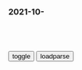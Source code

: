 ### 2021-10-　

```note
```

<table id="tbc" style="white-space:pre-wrap">
</table>
<button onclick="toggleb()">toggle</button>
<button onclick="loadparse()">loadparse</button>
<br>
<!-- 🌸<br>🍅-　-🍑<hr>🍀 -->
<pre>
<textarea rows="30" cols="100" style="display: none" id="tar">

WIPO总干事：zg是世界知识产q组织工作的主要贡献者
https://mbd.baidu.com/newspage/data/landingsuper?context=%7B%22nid%22%3A%22news_9320494089299227405%22%7D

2021/10/29 下午3:19:03

巴菲特思维实验：给你100万美元，你愿意在脑袋上开一枪吗？
https://baijiahao.baidu.com/s?id=1579200848544926639&wfr=spider&for=pc

2021/10/29 下午2:55:15

神奇的冈布茨体，一种本不该存在的物体，为何总能保持平衡？,科学,科普,好看视频
https://haokan.baidu.com/v?vid=17910352839799722511&sfrom=baidu-feed

2021/10/29 下午2:37:53

科普：一种本不该存在的形状——冈布茨体_哔哩哔哩_bilibili
https://www.bilibili.com/video/BV1ky4y127xx

2021/10/29 下午2:37:34

九品：星爷与雷豹牢房里对骂，骂得太嗨，星爷直接从牢房走出来,影视,喜剧片,好看视频
https://haokan.baidu.com/v?vid=15687254578807936676&sfrom=baidu-feed

2021/10/29 下午2:29:19

入世20年，zg兑现承诺了吗？
https://mbd.baidu.com/newspage/data/landingsuper?context=%7B%22nid%22%3A%22news_8969953195216740257%22%7D

2021/10/29 下午2:32:36

有些gj批评zg没有履行WTO规定？商务部：不合理、不公平、不能接受
https://baijiahao.baidu.com/s?id=1714843417340566197&wfr=spider&for=pc

2021/10/29 下午2:32:56

这些神仙姐姐，你认识几个？,动漫,国产动漫,好看视频
https://haokan.baidu.com/v?vid=16104922099132015257&sfrom=baidu-feed

《枪神斯特拉托斯》《剑网三》《突击风暴2》

2021/10/29 下午2:23:18

▶ᴴᴰ 神枪斯特拉托斯！◖PC◗_哔哩哔哩_bilibili
https://www.bilibili.com/video/av2325591

2021/10/29 下午2:23:27

美g被贸易战打趴！zg嫌童工一天工作12小时太少：再加5小时
https://mbd.baidu.com/newspage/data/landingsuper?context=%7B%22nid%22%3A%22news_9487360247394324258%22%7D&n_type=0&p_from=1

　awkxixi
只给我们看你想让我们看到的，根据美g同事描述，目前经济复苏很快，

x次还是明天吗
这种谣言不会有人相信吧

　jjq12315
👮邪教的基本特征🚔 1.信息k制，与外界隔绝，禁止人们看见上头挑选以外的信息 2.神化自己，妖魔化外界，歪曲事实，用谎言骗人 3.虚构灾难，美化未来，危机也作优势报道 4.把自己的教义当成绝对的宇宙真理，强迫别人接受，不允许异意 5.隔一段时间就整一批人，以刷新人们的恐怖记忆 6.让人对他绝对的服从，打击反对他的一切 7.想尽一切办法捞钱，基本成员穷的响叮当还未丢失信仰，核心成员都富可敌g。

　tareapple
美帝落后至此，水深火热，光看新闻，感到已经退步八十年，离崩溃不远了，垂死挣扎。早知如此，前几年仍必求它，早点打贸易战不就行了？或者再狠点，全面脱钩，让美帝直接死翘翘

d梓Ce
继续黑。。。。一天看不到黑美g🇺🇸的消息。我就得吃药了   

w你母
放心，这谣言不会人传人

b度网友e9b46a6
黑美g是组织雇的

2021/10/29 下午1:49:51

每12秒就有一人发病！宁波两40岁男子中招，一个终身残疾，一个很快“满血复活”！这个保命法一定要掌握
https://mbd.baidu.com/newspage/data/landingsuper?context=%7B%22nid%22%3A%22news_9470364348862739415%22%7D&n_type=0&p_from=1

往往和高血压、肥胖、熬夜等不良生活习惯有关。

“喝酒的时候，应该就出现卒中了。到来医院，隔了12多个小时，错过了黄金治疗期。”医生也很遗憾。

由于贻误了时间，后续尽管医护人员努力治疗，他还是落下了严重的后遗症——右侧肢体无力。走路的时候，靠左腿拖动着前行；吃饭也没法用右手握筷，只能改用左手。

一个小时内做了静脉溶栓
结束治疗他就下地找人聊天

同年龄的朱先生要幸运得多。
他中午和朋友聚餐，喝了一些酒后，回家打游戏。打着打着，发现右手和右腿麻麻的。

发生过一次卒中，理论上一定会发生第二次。

韩锟的病人中，有第一次卒中在基层医院被误诊为摔伤，隔了3天再次发生卒中而导致脑组织大面积坏死的。

不遵医嘱擅自停药致卒中复发她的右侧肢体彻底瘫痪

2021/10/29 下午1:30:18

大爷捡到一只野猪，当“儿子”养到600斤，每天骑着它上街,sh,奇闻轶事,好看视频
https://haokan.baidu.com/v?vid=5688133770639118339&sfrom=baidu-feed

2021/10/29 下午1:26:27

rm日报发表文章：正告美g！
https://mbd.baidu.com/newspage/data/landingsuper?context=%7B%22nid%22%3A%22news_9938988286506208929%22%7D

b度网友4e23e0e
美g！看到我们的文章了吗？在这字句之间吓得瑟瑟发抖吧！

b度网友a8e86f6
美g不会看的

2021/10/29 下午1:22:31

46岁时慈禧意外怀孕，3个御医说了3句话，却只有一人活了下来
https://mbd.baidu.com/newspage/data/landingsuper?context=%7B%22nid%22%3A%22news_9573514362365631224%22%7D

太医为慈禧把脉以后，诊断出了慈禧有喜了，但是他却不敢直接向慈禧说出，只好胡乱说慈禧身体并无大碍，只需要静养即可。慈禧得到太医的答案以后并不满意，决定处死这个太医。

传来第二个太医以后，这个太医在诊断出喜脉后，直接地讲出慈禧太后已经有喜了。慈禧太后大怒，如果传出去以后，自己的威严不就全部没了，她决定将这个太医一同处死。最终第三个御医前来问诊，这个太医不同于前两位，经历了大风大浪，知道什么话该说、什么话不该说。

老太医经过思索以后回答到：“老佛爷整日为国操劳，早已心力交瘁，气血阻滞，积于腹中。”老佛爷听到这里，知道这个太医是一个明白人，便问道如何治疗。太医给出答案“治宜行气通络，清淤活血，气血通顺，自然无碍。”并且将打胎药作为通气的药方交给了慈禧。

2021/10/29 下午1:18:00

大妈单手拎着炮弹送给城管
https://baijiahao.baidu.com/s?id=1714917381707149764&wfr=spider&for=pc

2021/10/29 下午1:27:17

小黄人大眼萌：坏蛋用酷刑折磨小黄人，怎料小黄人很享受，绝了,动漫,欧美动漫,好看视频
https://haokan.baidu.com/v?vid=10944824368443508699&sfrom=baidu-feed

我知道你们不是故意的。等一等，你们就是故意的，百分十一百是故意的。

2021/10/29 上午11:16:31

小黄人被抓了可惜根本不怕酷刑_哔哩哔哩_bilibili
https://www.bilibili.com/video/BV1FX4y1G7HR

https://i0.hdslb.com/bfs/sycp/creative_img/202110/6c3328af9a753aeb8da89bb0e3807e11.jpg

2021/10/29 上午11:18:11

【推理入门03】“骗”与“真”的艺术，叙述性诡计+sh派作品TOP推荐榜 - 哔哩哔哩
https://www.bilibili.com/read/cv13236748?spm_id_from=333.851.b_7265706f7274466972737432.15

歌德的诗句——“很多我们不懂的东西，一定会弄懂的，只要我们活下去”。

2021/10/29 上午11:04:29

自我阉割是韭菜对房价的最后反抗
https://www.sohu.com/a/237088496_100081248

Middle-classishProletariat
无产中产j级
像无产j级一样没有固定资产和生产资料，靠出卖劳动力赚钱，
同时积极用中产阶级的消费习惯和审美趣味要求自己的群体。
http://5b0988e595225.cdn.sohucs.com/images/20180621/1ad17e08b590493784e9afbf8d8afff7.jpeg

他们不想让自己的孩子沦为自己一样的奴隶

于是他们不婚、丁克

用自我毁灭反抗现实

2021/10/29 上午11:23:45

zg韭菜不够用了！生育率跌破警戒线，危险了？|老龄化|结婚率_网易订阅
https://www.163.com/dy/article/FT1BVVEI0515UN97.html

2021/10/29 上午11:20:25

蜈蚣精用手机诱惑葫芦娃，葫芦娃为了玩游戏，将爷爷拱手相让_哔哩哔哩_bilibili
https://www.bilibili.com/video/BV1Yh411b7fi

孙悟空看到花果山的猴子们越来越少

2021/10/29 上午10:46:55

d裁下的愚昧历史事实，禁止离婚，强制生育，这个gj曾是炼狱
https://baijiahao.baidu.com/s?id=1604028950218255416&wfr=spider&for=pc

https://t12.baidu.com/it/u=3093796715,1883454657&fm=175.jpg

2021/10/29 上午10:54:05

疫情后离婚冷静期、出生率新低，从老鼠种群实验看人性的需求|约翰|幼鼠|生育率_网易订阅
https://www.163.com/dy/article/FCVOI2O00526NDKK.html

1、池中鼠（阶段C）
2、女强鼠（阶段C）
3、美丽鼠（阶段D）

日本z府2017年9月公布的一项调查结果显示，日本18岁到34岁的未婚者中，有超过40%的人没有任何性经验，高达70%的受访男并未在谈任何形式的恋爱，有45%女性和逾25%男性表示“无兴趣甚至鄙视性接触”。

2021/10/29 上午10:57:00

王立k曾要求禁播《rm的名义》，原著作者周梅s：他认为我写了他，我真是冤枉
https://mbd.baidu.com/newspage/data/landingsuper?context=%7B%22nid%22%3A%22news_9675870201874943151%22%7D

2021/10/29 上午10:41:32

蒙古国大火烧过我国境线，zg消防到场后泼汽油，又点了一把火,时事,事故灾难,好看视频
https://haokan.baidu.com/v?vid=9973721753034568003&sfrom=baidu-feed

了子了五
野火烧不尽春风吹又生。风霜雨雪保护地球生态系统，草原野火本来就是自然生态一部分。经过一番调整，系统清零，激发下一轮物种竟争，这对恢复自然生态是有益的。

2021/10/29 上午10:39:51

美g等g不愿“撕破脸”，西方十g服软，t耳其不再出手“惩罚”
https://baijiahao.baidu.com/s?id=1714731475918114696&wfr=spider&for=pc

埃尔多a说：
我们不可以接待不尊重t耳其价值和敏感性的人，

2021/10/29 上午10:36:05

20吨战机砸向学校，90多名学生成牺牲品，飞行员弃机跳伞引发争议
https://mbd.baidu.com/newspage/data/landingsuper?context=%7B%22nid%22%3A%22news_9472537159948327013%22%7D&n_type=0&p_from=1

没想到飞行员跳伞后，20吨的战机直接砸向学校，让老师和学生都措手不及，最终93人直接成为战机的牺牲品。

2021/10/29 上午10:33:35

g内一导演招聘演员拍不雅视频在g外销售 一年获利近百万被抓
https://mbd.baidu.com/newspage/data/landingsuper?context=%7B%22nid%22%3A%22news_9428523778193970740%22%7D&n_type=0&p_from=1

眀镜高悬
我就告诉你吧，有的人即使知道自己家的闺女干这个，只要钱够高，也绝对支持。那次看了个采访，有户人家老的有残疾，小的生病，他家闺女没办法，跑去做小姐，一年挣得钱够她家所有人挣一辈子，过年回家，全家人明明知道她是干这个的，但是没一个劝的，而且全力支持，因为来钱太快了

2021/10/29 上午10:25:31

看不懂阿富汗？当成三国时的荆州你就明白了
https://m.thepaper.cn/baijiahao_15111663

2021/10/29 上午10:23:46

张纪中：姓郑的女孩，她要了这么多钱，为什么给她？
https://mbd.baidu.com/newspage/data/landingsuper?context=%7B%22nid%22%3A%22news_9822400183699328326%22%7D&n_type=0&p_from=1

张纪中接受网易娱乐采访时，称要警惕外来文化侵略，直言zg文娱产业在创造性方面有所不足，
https://pics0.baidu.com/feed/4bed2e738bd4b31ca0119b5fdc1a71769f2ff87e.png?token=2b0a2115d656925724395ffad8081da8&.jpeg

张纪中对“娱乐圈”的叫法感到不满，称“真是不好听”，原本是文艺界，是照亮人们心灵的行业，结果现在的年轻人都被培养成一个被赚钱的工具，

张纪中认为，演员片酬目前仍然过高，但不能只怪流量演员，是大环境造成的。“我们说姓郑的女孩，她要了这么多钱，为什么给她？谁给她？它的合理性在哪？后面的操作是怎么样的？”

你说张三行，我就找张三，比如一共有十家去找了张三，这边我说给一千万，给两千万，三千万，就这样抬价，这些人最终拿到的可能是一个最烂的剧本，但价钱最高。”

张纪中反问道，平台赚钱吗？“据说都在赔钱 。”

流量是怎么造成的呢？在张纪中看来，“很多年轻的小朋友，在网上盲目地追星，所谓的‘饭圈’，形成一种势，拉低了我们的审美，把一些演戏好的老戏骨排斥在外，让完全生瓜蛋子似的小鲜肉上。当然也有些年轻人、小鲜肉不错，但是裹挟在这个浊浪之中，你能独善其身吗？”

张纪中称，一个剧组如果不树立好的风气，天天“跪舔”这些人，无法做出好的作品，

“有些演员提出的这种要求，我要带着我妈，带着我的孩子，我的狗，带着我的助理，那么我一共要六间房，几辆车，”

观众喜欢你，你不要把这种喜欢当成你不可一世的资本，你是因为人家喜欢你才到了今天，那些才是你的上帝，最后你成了上帝，这怎么行？

2021/10/29 上午10:15:45

犬夜叉：封印解除，龙骨精对犬大将仇恨，发泄到了犬夜叉身上！,动漫,日本动漫,好看视频
https://haokan.baidu.com/v?vid=2614358111606965252&tab=

2021/10/29 上午10:10:24

犹太人直接看傻，美国官方确认：“纳粹礼”是言论自由
https://mbd.baidu.com/newspage/data/landingsuper?context=%7B%22nid%22%3A%22news_9619510172171915126%22%7D

g修2
100年前的美g人，做事讲究道义，见面摘帽绅士精神，为了正义，穷人吃苦耐劳，出门晚上遇到危险，全镇帮忙，现在去试一下，各种主义开始导致了，

　iel8
资本就是想让这些人消失

2021/10/29 上午10:12:07

惊魂一刻！泰国女子割断油漆工安全绳，致2人悬在26层高空
https://mbd.baidu.com/newspage/data/landingsuper?context=%7B%22nid%22%3A%22news_9186810814198109614%22%7D

泰国媒体报道称，这名女子没有看到公寓的通知，在突然发现油漆工出现在房间外感到不满。

2021/10/29 上午10:13:28

</textarea>
</pre>
<!-- 🍀<br>🍑-　-🍅<hr>🌸 -->

```tip
```

<script src="https://cdn.jsdelivr.net/npm/jquery@3.5.1/dist/jquery.min.js"></script>

<link rel="stylesheet" href="https://cdn.jsdelivr.net/gh/fancyapps/fancybox@3.5.7/dist/jquery.fancybox.min.css" />
<script src="https://cdn.jsdelivr.net/gh/fancyapps/fancybox@3.5.7/dist/jquery.fancybox.min.js"></script>

<script type="text/javascript">

var __urlRegex = /(\b(https?|ftp|file):\/\/[-A-Z0-9+&@#\/%?=~_|!:,.;]*[-A-Z0-9+&@#\/%=~_|])/ig;
var __imgRegex = /\.(?:jpe?g|gif|png)$/i;

loadparse();

function parseURL($string){

    var exp = __urlRegex;
    return $string.replace(exp,function(match){
            __imgRegex.lastIndex=0;
            if(__imgRegex.test(match)){
                return '<a data-fancybox="gallery" href="' + match.replace("/p=700", "")
                 + '"><img src="' + match.replace("/p=700", "/p=160x200")+'" width="64"></a>';
            }
            else{
                return '<a href="' + match + '" target="_blank">' + match + '</a>';
            }
        }
    );
}

function loadparse() {
  tbc.innerHTML = parseURL(tar.value);
}

function toggleb() {
  var x = document.getElementById("tar");
  if (x.style.display === "none") {
    x.style.display = "";
  } else {
    x.style.display = "none";
  }
}

</script>
